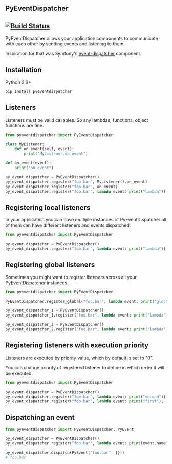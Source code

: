 PyEventDispatcher
---

[![Build Status](https://travis-ci.org/whisller/pyeventdispatcher.svg?branch=master)](https://travis-ci.org/whisller/pyeventdispatcher)
---

PyEventDispatcher allows your application components to communicate with each
other by sending events and listening to them.

Inspiration for that was Symfony's [event-dispatcher](https://symfony.com/doc/current/components/event_dispatcher.html) component.

## Installation
Python 3.6+

```bash
pip install pyeventdispatcher
```

## Listeners
Listeners must be valid callables. So any lambdas, functions, object functions are fine.

```python
from pyeventdispatcher import PyEventDispatcher

class MyListener:
    def on_event(self, event):
        print("MyListener.on_event")

def on_event(event):
    print("on_event")

py_event_dispatcher = PyEventDispatcher()
py_event_dispatcher.register("foo.bar", MyListener().on_event)
py_event_dispatcher.register("foo.bar", on_event)
py_event_dispatcher.register("foo.bar", lambda event: print("lambda"))
```

## Registering local listeners
In your application you can have multiple instances of PyEventDispatcher
all of them can have different listeners and events dispatched.

```python
from pyeventdispatcher import PyEventDispatcher

py_event_dispatcher = PyEventDispatcher()
py_event_dispatcher.register("foo.bar", lambda event: print("lambda"))
```

## Registering global listeners
Sometimes you might want to register listeners across all your PyEventDispatcher
instances.

```python
from pyeventdispatcher import PyEventDispatcher

PyEventDispatcher.register_global("foo.bar", lambda event: print("global listener"))

py_event_dispatcher_1 = PyEventDispatcher()
py_event_dispatcher_1.register("foo.bar", lambda event: print("lambda"))

py_event_dispatcher_2 = PyEventDispatcher()
py_event_dispatcher_2.register("foo.bar", lambda event: print("lambda"))
```

## Registering listeners with execution priority
Listeners are executed by priority value, which by default is set to "0".

You can change priority of registered listener to define in which order it will be executed.

```python
from pyeventdispatcher import PyEventDispatcher

py_event_dispatcher = PyEventDispatcher()
py_event_dispatcher.register("foo.bar", lambda event: print("second"))
py_event_dispatcher.register("foo.bar", lambda event: print("first"), -100)
```

## Dispatching an event

```python
from pyeventdispatcher import PyEventDispatcher, PyEvent

py_event_dispatcher = PyEventDispatcher()
py_event_dispatcher.register("foo.bar", lambda event: print(event.name))

py_event_dispatcher.dispatch(PyEvent("foo.bar", {}))
# foo.bar
```
